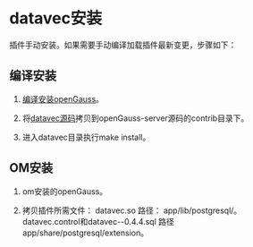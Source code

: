# datavec安装

插件手动安装。如果需要手动编译加载插件最新变更，步骤如下：

## 编译安装

1. [编译安装openGauss](https://gitcode.com/opengauss/openGauss-server#%E7%BC%96%E8%AF%91)。

2. 将[datavec源码](https://gitcode.com/opengauss/Plugin/tree/master/contrib/datavec)拷贝到openGauss-server源码的contrib目录下。

3. 进入datavec目录执行make install。

## OM安装

1. om安装的openGauss。

2. 拷贝插件所需文件： datavec.so 路径： app/lib/postgresql/。 datavec.control和datavec--0.4.4.sql 路径 app/share/postgresql/extension。
